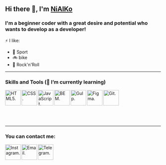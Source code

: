 ## Hi there 👋, I'm [NiAlKo]

### I'm a beginner coder with a great desire and potential who wants to develop as a developer!

⚡ I like:
- :muscle: Sport
- :bike: bike
- :metal: Rock'n'Roll


---

### Skills and Tools (🌱 I’m currently learning)

<img align="left" alt="HTML5." width="50px" src="http://nialko.ru/img/icons/png/skills/html.png" />
<img align="left" alt="CSS." width="50px" src="http://nialko.ru/img/icons/png/skills/css.png" />
<img align="left" alt="JavaScript." width="50px" src="http://nialko.ru/img/icons/png/skills/js.png" />
<img align="left" alt="BEM." width="50px" src="http://nialko.ru/img/icons/png/skills/bem.png" />
<img align="left" alt="Gulp." width="50px" src="http://nialko.ru/img/icons/png/skills/gulp.png" />
<img align="left" alt="Figma." width="50px" src="http://nialko.ru/img/icons/png/skills/figma.png" />
<img align="left" alt="Git." width="50px" src="http://nialko.ru/img/icons/png/skills/git.png" />

<br />
<br />
<br />
<br />
<br />
<br />

---

### You can contact me:

[<img align="left" alt="Instagram." width="50px" src="http://nialko.ru/img/icons/png/social/instagram.png" />][instagram]

<a href="mailto:nialko@nialko.ru">
<img align="left" alt="Email." width="50px" src="http://nialko.ru/img/icons/png/social/email.png">
</a>

[<img align="left" alt="Telegram." width="50px" src="http://nialko.ru/img/icons/png/social/telegram.png" />][telegram]

[instagram]: https://www.instagram.com/nialk0
[telegram]: https://t.me/NiAlK0
[NiAlKo]: http://nialko.ru
